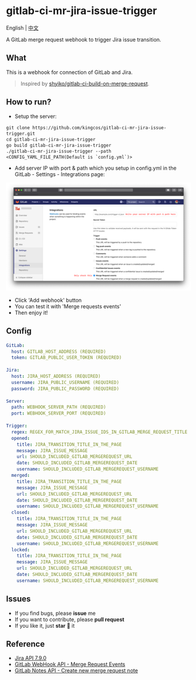 # gitlab-ci-mr-jira-issue-trigger

English | [中文](README_CN.md)

A GitLab merge request webhook to trigger Jira issue transition.

## What

This is a webhook for connection of GitLab and Jira.

> Inspired by [shyiko/gitlab-ci-build-on-merge-request](https://github.com/shyiko/gitlab-ci-build-on-merge-request).

## How to run?

- Setup the server:

```shell
git clone https://github.com/kingcos/gitlab-ci-mr-jira-issue-trigger.git
cd gitlab-ci-mr-jira-issue-trigger
go build gitlab-ci-mr-jira-issue-trigger
./gitlab-ci-mr-jira-issue-trigger --path <CONFIG_YAML_FILE_PATH(Default is `config.yml`)>
```

- Add server IP with port & path which you setup in config.yml in the GitLab - Settings - Integrations page:

![GitLab - Settings - Integrations](GitLab-Settings.png)

- Click 'Add webhook' button
- You can test it with 'Merge requests events'
- Then enjoy it!

## Config

```yml
GitLab:
  host: GITLAB_HOST_ADDRESS (REQUIRED)
  token: GITLAB_PUBLIC_USER_TOKEN (REQUIRED)

Jira:
  host: JIRA_HOST_ADDRESS (REQUIRED)
  username: JIRA_PUBLIC_USERNAME (REQUIRED)
  password: JIRA_PUBLIC_PASSWORD (REQUIRED)

Server:
  path: WEBHOOK_SERVER_PATH (REQUIRED)
  port: WEBHOOK_SERVER_PORT (REQUIRED)

Trigger:
  regex: REGEX_FOR_MATCH_JIRA_ISSUE_IDS_IN_GITLAB_MERGE_REQUEST_TITLE
  opened:
    title: JIRA_TRANSITION_TITLE_IN_THE_PAGE
    message: JIRA_ISSUE_MESSAGE
    url: SHOULD_INCLUDED_GITLAB_MERGEREQUEST_URL
    date: SHOULD_INCLUDED_GITLAB_MERGEREQUEST_DATE
    username: SHOULD_INCLUDED_GITLAB_MERGEREQUEST_USERNAME
  merged:
    title: JIRA_TRANSITION_TITLE_IN_THE_PAGE
    message: JIRA_ISSUE_MESSAGE
    url: SHOULD_INCLUDED_GITLAB_MERGEREQUEST_URL
    date: SHOULD_INCLUDED_GITLAB_MERGEREQUEST_DATE
    username: SHOULD_INCLUDED_GITLAB_MERGEREQUEST_USERNAME
  closed:
    title: JIRA_TRANSITION_TITLE_IN_THE_PAGE
    message: JIRA_ISSUE_MESSAGE
    url: SHOULD_INCLUDED_GITLAB_MERGEREQUEST_URL
    date: SHOULD_INCLUDED_GITLAB_MERGEREQUEST_DATE
    username: SHOULD_INCLUDED_GITLAB_MERGEREQUEST_USERNAME
  locked:
    title: JIRA_TRANSITION_TITLE_IN_THE_PAGE
    message: JIRA_ISSUE_MESSAGE
    url: SHOULD_INCLUDED_GITLAB_MERGEREQUEST_URL
    date: SHOULD_INCLUDED_GITLAB_MERGEREQUEST_DATE
    username: SHOULD_INCLUDED_GITLAB_MERGEREQUEST_USERNAME
```

## Issues

- If you find bugs, please **issue** me
- If you want to contribute, please **pull request**
- If you like it, just **star** 🌟 it

## Reference

- [Jira API 7.9.0](https://docs.atlassian.com/software/jira/docs/api/REST/7.9.0)
- [GitLab WebHook API - Merge Request Events](https://docs.gitlab.com/ee/user/project/integrations/webhooks.html#merge-request-events)
- [GitLab Notes API - Create new merge request note](https://docs.gitlab.com/ee/api/notes.html#create-new-merge-request-note)
